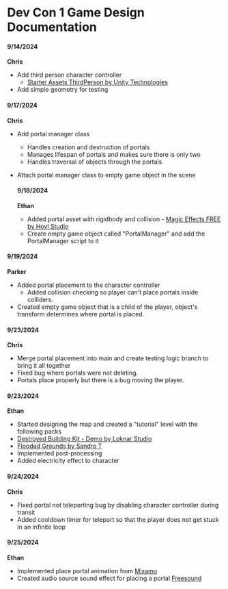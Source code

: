 
# Dev Con 1 Game Design Documentation  

#### 9/14/2024  

**Chris**  
- Add third person character controller  
	- [Starter Assets ThirdPerson by Unity Technologies](https://assetstore.unity.com/packages/essentials/starter-assets-thirdperson-updates-in-new-charactercontroller-pa-196526)
- Add simple geometry for testing  

#### 9/17/2024  

**Chris**  
- Add portal manager class  
	- Handles creation and destruction of portals  
	- Manages lifespan of portals and makes sure there is only two  
	- Handles traversal of objects through the portals  
- Attach portal manager class to empty game object in the scene

  #### 9/18/2024

  **Ethan**
  - Added portal asset with rigidbody and collision
    	- [Magic Effects FREE by Hovl Studio](https://assetstore.unity.com/packages/vfx/particles/spells/magic-effects-free-247933)
  - Create empty game object called "PortalManager" and add the PortalManager script to it

#### 9/19/2024

**Parker**
- Added portal placement to the character controller
	- Added collision checking so player can't place portals inside colliders.
- Created empty game object that is a child of the player, object's transform determines where portal is placed.  

#### 9/23/2024

**Chris**
- Merge portal placement into main and create testing logic branch to bring it all together
- Fixed bug where portals were not deleting.
- Portals place properly but there is a bug moving the player.

#### 9/23/2024

**Ethan**
- Started designing the map and created a "tutorial" level with the following packs
- [Destroyed Building Kit - Demo by Loknar Studio](https://assetstore.unity.com/packages/3d/environments/destroyed-building-kit-demo-174899)
- [Flooded Grounds by Sandro T](https://assetstore.unity.com/packages/3d/environments/flooded-grounds-48529)
- Implemented post-processing
- Added electricity effect to character

#### 9/24/2024

**Chris**
- Fixed portal not teleporting bug by disabling character controller during transit  
- Added cooldown timer for teleport so that the player does not get stuck in an infinite loop  

#### 9/25/2024

**Ethan**
- Implemented place portal animation from [Mixamo](https://www.mixamo.com/#/)
- Created audio source sound effect for placing a portal [Freesound](https://freesound.org/people/User391915396/sounds/683828/)



